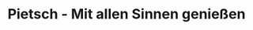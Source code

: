 ---
title: "Pietsch - Mit allen Sinnen genießen"
url: /kirchhain/pietsch-mit-allen-sinnen-geniessen/
shop: Spirituosen
---